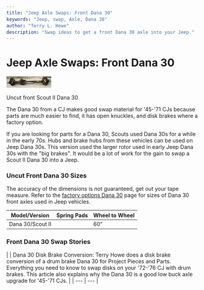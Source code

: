 ```yaml
---
title: "Jeep Axle Swaps: Front Dana 30"
keywords: "Jeep, swap, Axle, Dana 30"
author: "Terry L. Howe"
description: "Swap ideas to get a front Dana 30 axle into your Jeep."
---
```


# Jeep Axle Swaps: Front Dana 30

[![Uncut Scout II Dana 30](sd30t.jpg)](sd30.jpg)

Uncut front Scout II Dana 30

The Dana 30 from a CJ makes good swap material for '45-'71 CJs
because parts are much easier to find, it has open knuckles,
and disk brakes where a factory option.

If you are looking for parts for a Dana 30, Scouts used Dana 30s
for a while in the early 70s.  Hubs and brake hubs from these
vehicles can be used on Jeep Dana 30s.  This version used the
larger rotor used in early Jeep Dana 30s with the "big brakes".
It would be a lot of work for the gain to swap a Scout II Dana 30
into a Jeep.

### Uncut Front Dana 30 Sizes

The accuracy of the dimensions is not guaranteed, get out your tape
measure.  Refer to the [factory
options Dana 30](/axle/d30.html) page for sizes of Dana 30 front axles used
in Jeep vehicles.

| Model/Version | Spring Pads | Wheel to Wheel |
| --- | --- | --- |
| Dana 30/Scout II |  | 60" |

### Front Dana 30 Swap Stories

[](http://www.4x4wire.com/jeep/projects/pieces/front/)

|  | Dana 30 Disk Brake Conversion:
Terry Howe does a disk brake conversion of a drum brake Dana 30 for
Project Pieces and Parts.  Everything you need to know to swap disks
on your '72-'76 CJ with drum brakes.  This article also explains why
the Dana 30 is a good low buck axle upgrade for '45-'71 CJs. |
| --- | --- |